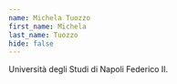 ```yaml
---
name: Michela Tuozzo
first_name: Michela
last_name: Tuozzo
hide: false
---
```

Università degli Studi di Napoli Federico II.